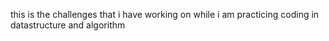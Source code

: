 this is the challenges that i have working on while i am practicing coding in datastructure and algorithm

